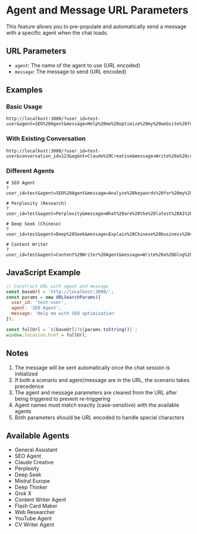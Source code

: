 # Agent and Message URL Parameters

This feature allows you to pre-populate and automatically send a message with a specific agent when the chat loads.

## URL Parameters

- `agent`: The name of the agent to use (URL encoded)
- `message`: The message to send (URL encoded)

## Examples

### Basic Usage
```
http://localhost:3000/?user_id=test-user&agent=SEO%20Agent&message=Help%20me%20optimize%20my%20website%20for%20search%20engines
```

### With Existing Conversation
```
http://localhost:3000/?user_id=test-user&conversation_id=123&agent=Claude%20Creative&message=Write%20a%20creative%20story%20about%20AI
```

### Different Agents
```
# SEO Agent
?user_id=test&agent=SEO%20Agent&message=Analyze%20keywords%20for%20my%20blog

# Perplexity (Research)
?user_id=test&agent=Perplexity&message=What%20are%20the%20latest%20AI%20developments%3F

# Deep Seek (Chinese)
?user_id=test&agent=Deep%20Seek&message=Explain%20Chinese%20business%20culture

# Content Writer
?user_id=test&agent=Content%20Writer%20Agent&message=Write%20a%20blog%20post%20about%20sustainability
```

## JavaScript Example
```javascript
// Construct URL with agent and message
const baseUrl = 'http://localhost:3000/';
const params = new URLSearchParams({
  user_id: 'test-user',
  agent: 'SEO Agent',
  message: 'Help me with SEO optimization'
});

const fullUrl = `${baseUrl}?${params.toString()}`;
window.location.href = fullUrl;
```

## Notes

1. The message will be sent automatically once the chat session is initialized
2. If both a scenario and agent/message are in the URL, the scenario takes precedence
3. The agent and message parameters are cleared from the URL after being triggered to prevent re-triggering
4. Agent names must match exactly (case-sensitive) with the available agents
5. Both parameters should be URL encoded to handle special characters

## Available Agents

- General Assistant
- SEO Agent
- Claude Creative
- Perplexity
- Deep Seek
- Mistral Europe
- Deep Thinker
- Grok X
- Content Writer Agent
- Flash Card Maker
- Web Researcher
- YouTube Agent
- CV Writer Agent 